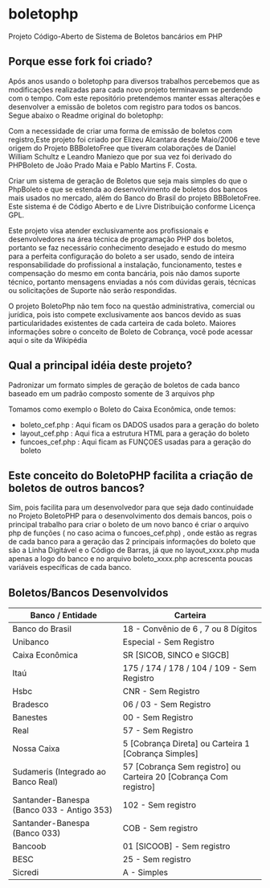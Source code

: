 boletophp
=========

Projeto Código-Aberto de Sistema de Boletos bancários em PHP

## Porque esse fork foi criado?
Após anos usando o boletophp para diversos trabalhos percebemos que as modificações realizadas para cada novo projeto terminavam se perdendo com o tempo. Com este repositório pretendemos manter essas alterações e desenvolver a emissão de boletos com registro para todos os bancos. Segue abaixo o Readme original do boletophp:

Com a necessidade de criar uma forma de emissão de boletos com registro,Este projeto foi criado por Elizeu Alcantara desde Maio/2006 e teve origem do Projeto BBBoletoFree que tiveram colaborações de Daniel William Schultz e Leandro Maniezo que por sua vez foi derivado do PHPBoleto de João Prado Maia e Pablo Martins F. Costa.

Criar um sistema de geração de Boletos que seja mais simples do que o PhpBoleto e que se estenda ao desenvolvimento de boletos dos bancos mais usados no mercado, além do Banco do Brasil do projeto BBBoletoFree. Este sistema é de Código Aberto e de Livre Distribuição conforme Licença GPL.

Este projeto visa atender exclusivamente aos profissionais e desenvolvedores na área técnica de programação PHP dos boletos, portanto se faz necessário conhecimento desejado e estudo do mesmo para a perfeita configuração do boleto a ser usado, sendo de inteira responsabilidade do profissional a instalação, funcionamento, testes e compensação do mesmo em conta bancária, pois não damos suporte técnico, portanto mensagens enviadas a nós com dúvidas gerais, técnicas ou solicitações de Suporte não serão respondidas.

O projeto BoletoPhp não tem foco na questão administrativa, comercial ou jurídica, pois isto compete exclusivamente aos bancos devido as suas particularidades existentes de cada carteira de cada boleto. Maiores informações sobre o conceito de Boleto de Cobrança, você pode acessar aqui o site da Wikipédia

## Qual a principal idéia deste projeto?
Padronizar um formato simples de geração de boletos de cada banco baseado em um padrão composto somente de 3 arquivos php

Tomamos como exemplo o Boleto do Caixa Econômica, onde temos:

- boleto_cef.php : Aqui ficam os DADOS usados para a geração do boleto
- layout_cef.php : Aqui fica a estrutura HTML para a geração do boleto
- funcoes_cef.php : Aqui ficam as FUNÇOES usadas para a geração do boleto 

## Este conceito do BoletoPHP facilita a criação de boletos de outros bancos?
Sim, pois facilita para um desenvolvedor para que seja dado continuidade no Projeto BoletoPHP para o desenvolvimento dos demais bancos, pois o principal trabalho para criar o boleto de um novo banco é criar o arquivo php de funções ( no caso acima o funcoes_cef.php) , onde estão as regras de cada banco para a geração das 2 principais informações do boleto que são a Linha Digitável e o Código de Barras, já que no layout_xxxx.php muda apenas a logo do banco e no arquivo boleto_xxxx.php acrescenta poucas variáveis específicas de cada banco.

## Boletos/Bancos Desenvolvidos
| Banco / Entidade                            | Carteira                                                           |
| ------------------------------------------- | ------------------------------------------------------------------ |
| Banco do Brasil	                            | 18 - Convênio de 6 , 7 ou 8 Dígitos                                |
| Unibanco	                                  | Especial - Sem Registro                                            |
| Caixa Econômica	                            | SR [SICOB, SINCO e SIGCB]                                          |
| Itaú	                                      | 175 / 174 / 178 / 104 / 109 - Sem Registro                         |
| Hsbc	                                      | CNR - Sem Registro                                                 |
| Bradesco	                                  | 06 / 03 - Sem Registro                                             |
| Banestes	                                  | 00 - Sem Registro                                                  |
| Real	                                      | 57 - Sem Registro                                                  |
| Nossa Caixa	                                | 5 [Cobrança Direta] ou Carteira 1 [Cobrança Simples]               |
| Sudameris (Integrado ao Banco Real)	        | 57 [Cobrança Sem registro] ou Carteira 20 [Cobrança Com registro]  |
| Santander-Banespa (Banco 033 - Antigo 353)  | 102 - Sem registro                                                 |
| Santander-Banespa (Banco 033)	              | COB - Sem registro                                                 |
| Bancoob	                                    | 01 [SICOOB] - Sem registro                                         |
| BESC	                                      | 25 - Sem registro                                                  |
| Sicredi	                                    | A - Simples                                                        |
